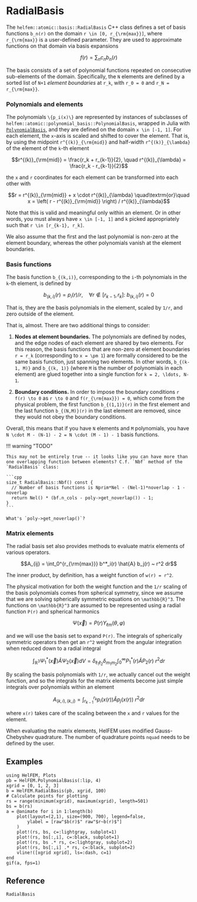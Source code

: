 # RadialBasis

The `helfem::atomic::basis::RadialBasis` C++ class defines a set of basis functions ``b_n(r)`` on the domain ``r \in [0, r_{\rm{max}}]``, where ``r_{\rm{max}}`` is a user-defined parameter.
They are used to approximate functions on that domain via basis expansions

```math
f(r) = \sum_n c_n b_n(r)
```

The basis consists of a set of polynomial functions repeated on consecutive sub-elements of the domain.
Specifically, the ``N`` elements are defined by a sorted list of ``N+1`` _element boundaries_ at ``r_k``, with ``r_0 = 0`` and ``r_N = r_{\rm{max}}``.

### Polynomials and elements
The polynomials ``\{p_i(x)\}`` are represented by instances of subclasses of `helfem::atomic::polynomial_basis::PolynomialBasis`, wrapped in Julia with [`PolynomialBasis`](@ref), and they are defined on the domain ``x \in [-1, 1]``.
For each element, the ``x``-axis is scaled and shifted to cover the element.
That is, by using the midpoint ``r^{(k)}_{\rm{mid}}`` and half-width ``r^{(k)}_{\lambda}`` of the element of the ``k``-th element

```math
r^{(k)}_{\rm{mid}} = \frac{r_k + r_{k-1}}{2}, \quad
r^{(k)}_{\lambda} = \frac{r_k - r_{k-1}}{2}
```

the ``x`` and ``r`` coordinates for each element can be transformed into each other with

```math
r = r^{(k)}_{\rm{mid}} + x \cdot r^{(k)}_{\lambda}
\quad\textrm{or}\quad
x = \left( r - r^{(k)}_{\rm{mid}} \right) / r^{(k)}_{\lambda}
```

Note that this is valid and meaningful only within an element.
Or in other words, you must always have ``x \in [-1, 1]`` and ``k`` picked appropriately such that ``r \in [r_{k-1}, r_k]``.

We also assume that the first and the last polynomial is non-zero at the element boundary, whereas the other polynomials vanish at the element boundaries.

### Basis functions
The basis function ``b_{(k,i)}``, corresponding to the ``i``-th polynomials in the ``k``-th element, is defined by

```math
b_{(k,i)}(r) = p_{i}(r) / r,
\quad
\forall r \notin [r_{k-1}, r_k]: ~ b_{(k,i)}(r) = 0
```

That is, they are the basis polynomials in the element, scaled by ``1/r``, and zero outside of the element.

That is, almost. There are two additional things to consider:

1. **Nodes at element boundaries.**
   The polynomials are defined by nodes, and the edge nodes of each element are shared by two elements.
   For this reason, the basis functions that are non-zero at element boundaries ``r = r_k`` (corresponding to ``x = \pm 1``) are formally considered to be the same basis function, just spanning two elements.
   In other words, ``b_{(k-1, M)}`` and ``b_{(k, 1)}`` (where ``M`` is the number of polynomials in each element) are glued together into a single function for ``k = 2, \ldots, N-1``.

2. **Boundary conditions.**
   In order to impose the boundary conditions ``r f(r) \to 0`` as ``r \to 0`` and ``f(r_{\rm{max}}) = 0``, which come from the physical problem, the first function ``b_{(1,1)}(r)`` in the first element and the last function ``b_{(N,M)}(r)`` in the last element are removed, since they would not obey the boundary conditions.

Overall, this means that if you have ``N`` elements and ``M`` polynomials, you have ``N \cdot M - (N-1) - 2 = N \cdot (M - 1) - 1`` basis functions.

!!! warning "TODO"

    This may not be entirely true -- it looks like you can have more than one overlapping function between elements? C.f. `Nbf` method of the `RadialBasis` class:

    ```cpp
    size_t RadialBasis::Nbf() const {
      // Number of basis functions is Nprim*Nel - (Nel-1)*noverlap - 1 - noverlap
      return Nel() * (bf.n_cols - poly->get_noverlap()) - 1;
    }
    ```

    What's `poly->get_noverlap()`?

### Matrix elements

The radial basis set also provides methods to evaluate matrix elements of various operators.

```math
A_{ij} = \int_0^{r_{\rm{max}}} b^*_i(r) \hat{A} b_j(r) ~ r^2 dr
```

The inner product, by definition, has a weight function of ``w(r) = r^2``.

The physical motivation for both the weight function and the ``1/r`` scaling of the basis polynomials comes from spherical symmetry, since we assume that we are solving spherically symmetric equations on ``\mathbb{R}^3``.
The functions on ``\mathbb{R}^3`` are assumed to be represented using a radial function ``P(r)`` and spherical harmonics

```math
\Psi(\vec{x}) = P(r) Y_{\ell m}(\theta,\varphi)
```

and we will use the basis set to expand ``P(r)``. The integrals of spherically symmetric operators then get an ``r^2`` weight from the angular integration when reduced down to a radial integral

```math
\int_{\mathbb{R}^3} \Psi^*_1(\vec{x}) \hat{A} \Psi_2(\vec{x}) dV
= \delta_{\ell_1\ell_2} \delta_{m_1 m_2} \int_0^{\infty} P^*_1(r) \hat{A} P_2(r) ~ r^2 dr
```

By scaling the basis polynomials with ``1/r``, we actually cancel out the weight function, and so the integrals for the matrix elements become just simple integrals over polynomials within an element

```math
A_{(k,i),(k,j)} = \int_{r_{k-1}}^{r_k} p_i(x(r)) \hat{A} p_j(x(r)) ~ r^2 dr
```
where ``x(r)`` takes care of the scaling between the ``x`` and ``r`` values for the element.

When evaluating the matrix elements, HelFEM uses modified Gauss-Chebyshev quadrature.
The number of quadrature points `nquad` needs to be defined by the user.

## Examples

```@example
using HelFEM, Plots
pb = HelFEM.PolynomialBasis(:lip, 4)
xgrid = [0, 1, 2, 3]
b = HelFEM.RadialBasis(pb, xgrid, 100)
# Calculate points for plotting
rs = range(minimum(xgrid), maximum(xgrid), length=501)
bs = b(rs)
a = @animate for i in 1:length(b)
    plot(layout=(2,1), size=(900, 700), legend=false,
        ylabel = [raw"$b(r)$" raw"$r~b(r)$"]
    )
    plot!(rs, bs, c=:lightgray, subplot=1)
    plot!(rs, bs[:,i], c=:black, subplot=1)
    plot!(rs, bs .* rs, c=:lightgray, subplot=2)
    plot!(rs, bs[:,i] .* rs, c=:black, subplot=2)
    vline!([xgrid xgrid], ls=:dash, c=1)
end
gif(a, fps=1)
```

## Reference

```@docs
RadialBasis
```
